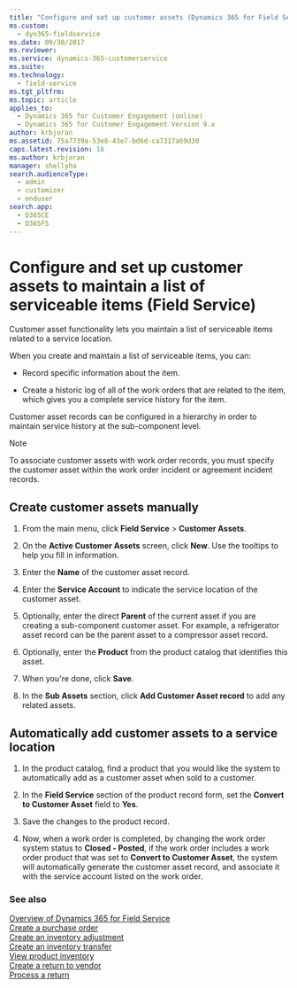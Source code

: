 ```yaml
---
title: "Configure and set up customer assets (Dynamics 365 for Field Service) | MicrosoftDocs"
ms.custom: 
  - dyn365-fieldservice
ms.date: 09/30/2017
ms.reviewer: 
ms.service: dynamics-365-customerservice
ms.suite: 
ms.technology: 
  - field-service
ms.tgt_pltfrm: 
ms.topic: article
applies_to: 
  - Dynamics 365 for Customer Engagement (online)
  - Dynamics 365 for Customer Engagement Version 9.x
author: krbjoran
ms.assetid: 75a7739a-53e8-43e7-bd6d-ca7317a69d30
caps.latest.revision: 16
ms.author: krbjoran
manager: shellyha
search.audienceType: 
  - admin
  - customizer
  - enduser
search.app: 
  - D365CE
  - D365FS
---
```

# Configure and set up customer assets to maintain a list of serviceable items (Field Service)

Customer asset functionality lets you maintain a list of serviceable items related to a service location.  
  
 When you create and maintain a list of serviceable items, you can:  
  
-   Record specific information about the item.  
  
-   Create a historic log of all of the work orders that are related to the item, which gives you a complete service history for the item.  
  
Customer asset records can be configured in a hierarchy in order to maintain service history at the sub-component level.  
  
> [!NOTE]
> To associate customer assets with work order records, you must specify the customer asset within the work order incident or agreement incident records.  
  
 
## Create customer assets manually  
  
1.  From the main menu, click **Field Service** > **Customer Assets**.  
  
2.  On the **Active Customer Assets** screen, click **New**.  Use the tooltips to help you fill in information.  
  
3.  Enter the **Name** of the customer asset record.  
  
4.  Enter the **Service Account** to indicate the service location of the customer asset.  
  
5.  Optionally, enter the direct **Parent** of the current asset if you are creating a sub-component customer asset. For example, a refrigerator asset record can be the parent asset to a compressor asset record.  
  
6.  Optionally, enter the **Product** from the product catalog that identifies this asset.  
  
7.  When you're done, click **Save**.  
  
8.  In the **Sub Assets** section, click **Add Customer Asset record** to add any related assets.  
   
## Automatically add customer assets to a service location  
  
1.  In the product catalog, find a product that you would like the system to automatically add as a customer asset when sold to a customer.  
  
2.  In the **Field Service** section of the product record form, set the **Convert to Customer Asset** field to **Yes**.  
  
3.  Save the changes to the product record.  
  
4.  Now, when a work order is completed, by changing the work order system status to **Closed - Posted**, if the work order includes a work order product that was set to **Convert to Customer Asset**, the system will automatically generate the customer asset record, and associate it with the service account listed on the work order.  
  
### See also  
 [Overview of Dynamics 365 for Field Service](../field-service/overview.md)   
 [Create a purchase order](../field-service/create-purchase-order.md)   
 [Create an inventory adjustment](../field-service/create-inventory-adjustment.md)   
 [Create an inventory transfer](../field-service/create-inventory-transfer.md)   
 [View product inventory](../field-service/view-product-inventory.md)   
 [Create a return to vendor](../field-service/create-return-vendor.md)   
 [Process a return](../field-service/process-return.md)
